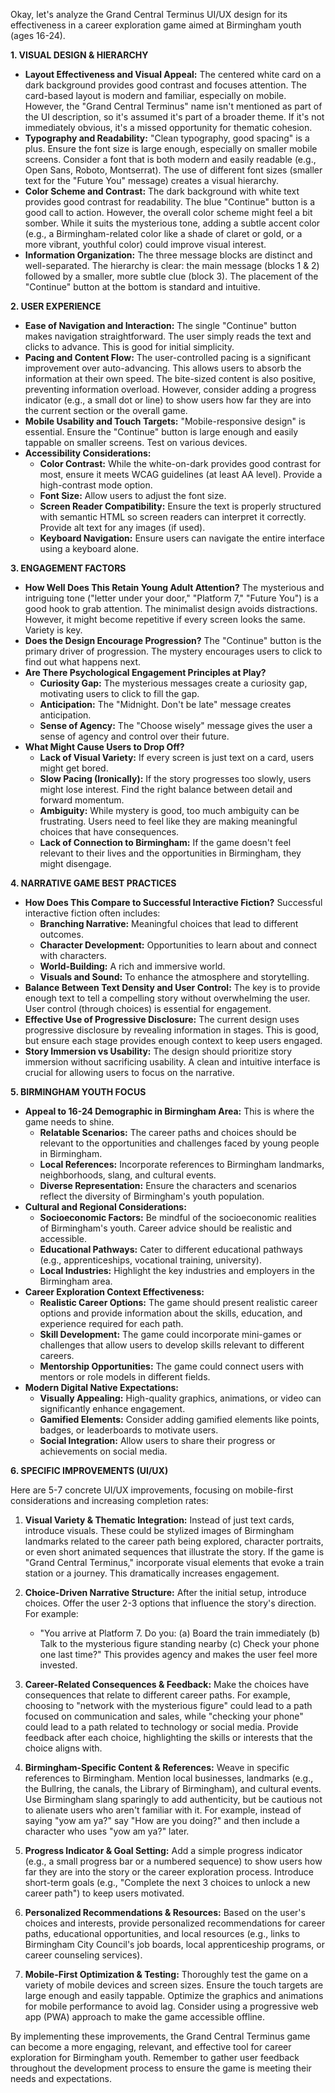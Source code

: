 Okay, let's analyze the Grand Central Terminus UI/UX design for its effectiveness in a career exploration game aimed at Birmingham youth (ages 16-24).

**1. VISUAL DESIGN & HIERARCHY**

*   **Layout Effectiveness and Visual Appeal:** The centered white card on a dark background provides good contrast and focuses attention. The card-based layout is modern and familiar, especially on mobile. However, the "Grand Central Terminus" name isn't mentioned as part of the UI description, so it's assumed it's part of a broader theme. If it's not immediately obvious, it's a missed opportunity for thematic cohesion.
*   **Typography and Readability:** "Clean typography, good spacing" is a plus.  Ensure the font size is large enough, especially on smaller mobile screens. Consider a font that is both modern and easily readable (e.g., Open Sans, Roboto, Montserrat).  The use of different font sizes (smaller text for the "Future You" message) creates a visual hierarchy.
*   **Color Scheme and Contrast:** The dark background with white text provides good contrast for readability. The blue "Continue" button is a good call to action. However, the overall color scheme might feel a bit somber. While it suits the mysterious tone, adding a subtle accent color (e.g., a Birmingham-related color like a shade of claret or gold, or a more vibrant, youthful color) could improve visual interest.
*   **Information Organization:** The three message blocks are distinct and well-separated. The hierarchy is clear: the main message (blocks 1 & 2) followed by a smaller, more subtle clue (block 3). The placement of the "Continue" button at the bottom is standard and intuitive.

**2. USER EXPERIENCE**

*   **Ease of Navigation and Interaction:** The single "Continue" button makes navigation straightforward. The user simply reads the text and clicks to advance. This is good for initial simplicity.
*   **Pacing and Content Flow:** The user-controlled pacing is a significant improvement over auto-advancing. This allows users to absorb the information at their own speed. The bite-sized content is also positive, preventing information overload.  However, consider adding a progress indicator (e.g., a small dot or line) to show users how far they are into the current section or the overall game.
*   **Mobile Usability and Touch Targets:** "Mobile-responsive design" is essential. Ensure the "Continue" button is large enough and easily tappable on smaller screens. Test on various devices.
*   **Accessibility Considerations:**
    *   **Color Contrast:**  While the white-on-dark provides good contrast for most, ensure it meets WCAG guidelines (at least AA level). Provide a high-contrast mode option.
    *   **Font Size:**  Allow users to adjust the font size.
    *   **Screen Reader Compatibility:** Ensure the text is properly structured with semantic HTML so screen readers can interpret it correctly.  Provide alt text for any images (if used).
    *   **Keyboard Navigation:**  Ensure users can navigate the entire interface using a keyboard alone.

**3. ENGAGEMENT FACTORS**

*   **How Well Does This Retain Young Adult Attention?** The mysterious and intriguing tone ("letter under your door," "Platform 7," "Future You") is a good hook to grab attention. The minimalist design avoids distractions. However, it might become repetitive if every screen looks the same. Variety is key.
*   **Does the Design Encourage Progression?** The "Continue" button is the primary driver of progression. The mystery encourages users to click to find out what happens next.
*   **Are There Psychological Engagement Principles at Play?**
    *   **Curiosity Gap:** The mysterious messages create a curiosity gap, motivating users to click to fill the gap.
    *   **Anticipation:** The "Midnight. Don't be late" message creates anticipation.
    *   **Sense of Agency:** The "Choose wisely" message gives the user a sense of agency and control over their future.
*   **What Might Cause Users to Drop Off?**
    *   **Lack of Visual Variety:** If every screen is just text on a card, users might get bored.
    *   **Slow Pacing (Ironically):** If the story progresses too slowly, users might lose interest. Find the right balance between detail and forward momentum.
    *   **Ambiguity:** While mystery is good, too much ambiguity can be frustrating. Users need to feel like they are making meaningful choices that have consequences.
    *   **Lack of Connection to Birmingham:** If the game doesn't feel relevant to their lives and the opportunities in Birmingham, they might disengage.

**4. NARRATIVE GAME BEST PRACTICES**

*   **How Does This Compare to Successful Interactive Fiction?** Successful interactive fiction often includes:
    *   **Branching Narrative:** Meaningful choices that lead to different outcomes.
    *   **Character Development:**  Opportunities to learn about and connect with characters.
    *   **World-Building:**  A rich and immersive world.
    *   **Visuals and Sound:**  To enhance the atmosphere and storytelling.
*   **Balance Between Text Density and User Control:** The key is to provide enough text to tell a compelling story without overwhelming the user. User control (through choices) is essential for engagement.
*   **Effective Use of Progressive Disclosure:** The current design uses progressive disclosure by revealing information in stages. This is good, but ensure each stage provides enough context to keep users engaged.
*   **Story Immersion vs Usability:** The design should prioritize story immersion without sacrificing usability. A clean and intuitive interface is crucial for allowing users to focus on the narrative.

**5. BIRMINGHAM YOUTH FOCUS**

*   **Appeal to 16-24 Demographic in Birmingham Area:** This is where the game needs to shine.
    *   **Relatable Scenarios:** The career paths and choices should be relevant to the opportunities and challenges faced by young people in Birmingham.
    *   **Local References:** Incorporate references to Birmingham landmarks, neighborhoods, slang, and cultural events.
    *   **Diverse Representation:** Ensure the characters and scenarios reflect the diversity of Birmingham's youth population.
*   **Cultural and Regional Considerations:**
    *   **Socioeconomic Factors:** Be mindful of the socioeconomic realities of Birmingham's youth. Career advice should be realistic and accessible.
    *   **Educational Pathways:**  Cater to different educational pathways (e.g., apprenticeships, vocational training, university).
    *   **Local Industries:** Highlight the key industries and employers in the Birmingham area.
*   **Career Exploration Context Effectiveness:**
    *   **Realistic Career Options:** The game should present realistic career options and provide information about the skills, education, and experience required for each path.
    *   **Skill Development:** The game could incorporate mini-games or challenges that allow users to develop skills relevant to different careers.
    *   **Mentorship Opportunities:** The game could connect users with mentors or role models in different fields.
*   **Modern Digital Native Expectations:**
    *   **Visually Appealing:**  High-quality graphics, animations, or video can significantly enhance engagement.
    *   **Gamified Elements:**  Consider adding gamified elements like points, badges, or leaderboards to motivate users.
    *   **Social Integration:**  Allow users to share their progress or achievements on social media.

**6. SPECIFIC IMPROVEMENTS (UI/UX)**

Here are 5-7 concrete UI/UX improvements, focusing on mobile-first considerations and increasing completion rates:

1.  **Visual Variety & Thematic Integration:**  Instead of just text cards, introduce visuals.  These could be stylized images of Birmingham landmarks related to the career path being explored, character portraits, or even short animated sequences that illustrate the story.  If the game is "Grand Central Terminus," incorporate visual elements that evoke a train station or a journey.  This dramatically increases engagement.

2.  **Choice-Driven Narrative Structure:** After the initial setup, introduce choices. Offer the user 2-3 options that influence the story's direction. For example:
    *   "You arrive at Platform 7. Do you: (a) Board the train immediately (b) Talk to the mysterious figure standing nearby (c) Check your phone one last time?"
    This provides agency and makes the user feel more invested.

3.  **Career-Related Consequences & Feedback:**  Make the choices have consequences that relate to different career paths.  For example, choosing to "network with the mysterious figure" could lead to a path focused on communication and sales, while "checking your phone" could lead to a path related to technology or social media.  Provide feedback after each choice, highlighting the skills or interests that the choice aligns with.

4.  **Birmingham-Specific Content & References:**  Weave in specific references to Birmingham.  Mention local businesses, landmarks (e.g., the Bullring, the canals, the Library of Birmingham), and cultural events. Use Birmingham slang sparingly to add authenticity, but be cautious not to alienate users who aren't familiar with it.  For example, instead of saying "yow am ya?" say "How are you doing?" and then include a character who uses "yow am ya?" later.

5.  **Progress Indicator & Goal Setting:** Add a simple progress indicator (e.g., a small progress bar or a numbered sequence) to show users how far they are into the story or the career exploration process.  Introduce short-term goals (e.g., "Complete the next 3 choices to unlock a new career path") to keep users motivated.

6.  **Personalized Recommendations & Resources:**  Based on the user's choices and interests, provide personalized recommendations for career paths, educational opportunities, and local resources (e.g., links to Birmingham City Council's job boards, local apprenticeship programs, or career counseling services).

7.  **Mobile-First Optimization & Testing:**  Thoroughly test the game on a variety of mobile devices and screen sizes.  Ensure the touch targets are large enough and easily tappable.  Optimize the graphics and animations for mobile performance to avoid lag.  Consider using a progressive web app (PWA) approach to make the game accessible offline.

By implementing these improvements, the Grand Central Terminus game can become a more engaging, relevant, and effective tool for career exploration for Birmingham youth. Remember to gather user feedback throughout the development process to ensure the game is meeting their needs and expectations.
